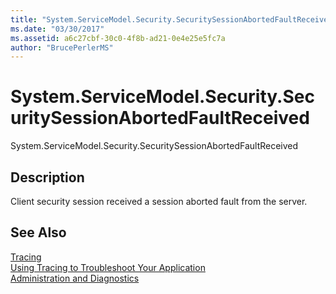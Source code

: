 ```yaml
---
title: "System.ServiceModel.Security.SecuritySessionAbortedFaultReceived"
ms.date: "03/30/2017"
ms.assetid: a6c27cbf-30c0-4f8b-ad21-0e4e25e5fc7a
author: "BrucePerlerMS"
---
```

# System.ServiceModel.Security.SecuritySessionAbortedFaultReceived
System.ServiceModel.Security.SecuritySessionAbortedFaultReceived  
  
## Description  
 Client security session received a session aborted fault from the server.  
  
## See Also  
 [Tracing](../../../../../docs/framework/wcf/diagnostics/tracing/index.md)  
 [Using Tracing to Troubleshoot Your Application](../../../../../docs/framework/wcf/diagnostics/tracing/using-tracing-to-troubleshoot-your-application.md)  
 [Administration and Diagnostics](../../../../../docs/framework/wcf/diagnostics/index.md)
